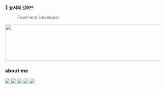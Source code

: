 <b> 🙈 윤서의 깃허브 </b>
> Front-end Developer

<a href="https://github.com/devxb/gitanimals">
  <img
    src="https://render.gitanimals.org/lines/yunse0708?pet-id=596484399405227434"
    width="600"
    height="120"
  />
</a>

### about me

<div style="margin: ; text-align: left;" "text-align: left;"> 
      <a href="https://polished-ballcap-a54.notion.site/Yunseo-Song-96ef02d8bd534296a727c479f11d2fcb?pvs=4">
          <img src="https://img.shields.io/badge/Portfolio-000000?style=flat-square&logo=Notion&logoColor=white">
      </a>
      <a href="https://velog.io/@thddbs07">
          <img src="https://img.shields.io/badge/Velog-20C997?style=flat-square&logo=Velog&logoColor=white">
      </a>
      <a href="https://yun-se0.tistory.com">
          <img src="https://img.shields.io/badge/tistory-EA5220?style=flat-square&logo=Tistory&logoColor=white">
      </a>
        <a href="https://www.instagram.com/radiant._.17/">
          <img src="https://img.shields.io/badge/Instagram-E4405F?style=flat-square&logo=Instagram&logoColor=white">
      </a>
   <a href="mailto:thddbs07@gmail.com">
          <img src="https://img.shields.io/badge/Gmail-d14836?style=flat-square&logo=Gmail&logoColor=white">
      </a>
</div>
  
